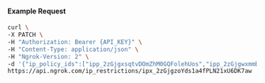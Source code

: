 <!-- Code generated for API Clients. DO NOT EDIT. -->

#### Example Request

```bash
curl \
-X PATCH \
-H "Authorization: Bearer {API_KEY}" \
-H "Content-Type: application/json" \
-H "Ngrok-Version: 2" \
-d '{"ip_policy_ids":["ipp_2zGjgxsqtvDOmZhM0GQFolehUos","ipp_2zGjgwxmmbAMjDobc0rhIbuQEqf"]}' \
https://api.ngrok.com/ip_restrictions/ipx_2zGjgzoYds1a4fPLN21xU6DK7aw
```
